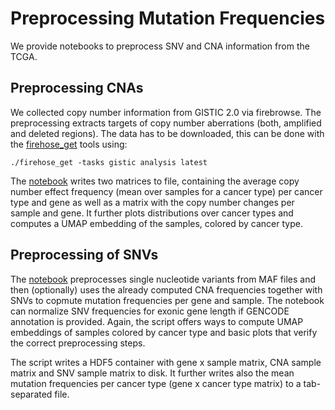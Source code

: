 # Preprocessing Mutation Frequencies
We provide notebooks to preprocess SNV and CNA information from the TCGA.

## Preprocessing CNAs
We collected copy number information from GISTIC 2.0 via firebrowse. The preprocessing extracts targets of copy number
aberrations (both, amplified and deleted regions). The data has to be downloaded, this can be done with the
[firehose_get](https://confluence.broadinstitute.org/display/GDAC/Download) tools using:
```
./firehose_get -tasks gistic analysis latest
```
The [notebook](mutfreq/preprocess_cnas.ipynb) writes two matrices to file,
containing the average copy number effect frequency (mean over samples for a cancer type) per cancer type and gene as well as
a matrix with the copy number changes per sample and gene. It further plots distributions over cancer types and computes a UMAP
embedding of the samples, colored by cancer type.

## Preprocessing of SNVs
The [notebook](mutfreq/preprocess_mutation_freqs.ipynb) preprocesses single nucleotide variants from MAF files and then
(optionally) uses the already computed CNA frequencies together with SNVs to copmute mutation frequencies per gene and sample.
The notebook can normalize SNV frequencies for exonic gene length if GENCODE annotation is provided.
Again, the script offers ways to compute UMAP embeddings of samples colored by cancer type and basic plots that verify the
correct preprocessing steps.

The script writes a HDF5 container with gene x sample matrix, CNA sample matrix and SNV sample matrix to disk. It further
writes also the mean mutation frequencies per cancer type (gene x cancer type matrix) to a tab-separated file.
